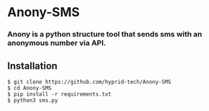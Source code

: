 # Anony-SMS

### Anony is a python structure tool that sends sms with an anonymous number via API.

## Installation

```
$ git clone https://github.com/hyprid-tech/Anony-SMS
$ cd Anony-SMS
$ pip install -r requirements.txt
$ python3 sms.py
```
